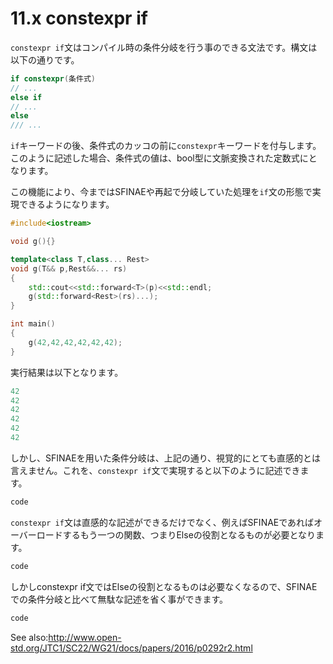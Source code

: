 # 11.x constexpr if

`constexpr if`文はコンパイル時の条件分岐を行う事のできる文法です。構文は以下の通りです。
```cpp
if constexpr(条件式)
// ...
else if 
// ...
else
/// ...
```
`if`キーワードの後、条件式のカッコの前に`constexpr`キーワードを付与します。このように記述した場合、条件式の値は、bool型に文脈変換された定数式にとなります。

この機能により、今まではSFINAEや再起で分岐していた処理を`if`文の形態で実現できるようになります。
```cpp
#include<iostream>

void g(){}

template<class T,class... Rest>
void g(T&& p,Rest&&... rs)
{
	std::cout<<std::forward<T>(p)<<std::endl;
	g(std::forward<Rest>(rs)...);
}

int main()
{
	g(42,42,42,42,42,42);
}
```
実行結果は以下となります。
```cpp
42
42
42
42
42
42
```
しかし、SFINAEを用いた条件分岐は、上記の通り、視覚的にとても直感的とは言えません。これを、`constexpr if`文で実現すると以下のように記述できます。
```cpp
code
```
`constexpr if`文は直感的な記述ができるだけでなく、例えばSFINAEであればオーバーロードするもう一つの関数、つまりElseの役割となるものが必要となります。
```cpp
code
```
しかしconstexpr if文ではElseの役割となるものは必要なくなるので、SFINAEでの条件分岐と比べて無駄な記述を省く事ができます。
```cpp
code
```

See also:http://www.open-std.org/JTC1/SC22/WG21/docs/papers/2016/p0292r2.html